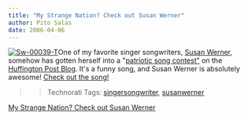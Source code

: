 ```yaml
---
title: "My Strange Nation? Check out Susan Werner"
author: Pito Salas
date: 2006-04-06
---
```



>>

>>
[![Sw-00039-T](https://i0.wp.com/s3.media.squarespace.com/production/1075723/12829350/weblogs/images/sw-00039-t.jpg?resize=100%2C94)](<http://www.susanwerner.com/index2.html>)One
of my favorite singer songwriters, [Susan
Werner](<http://www.susanwerner.com/index2.html>), somehow has gotten herself
into a "[patriotic song
contest"](<http://strangenation.cf.huffingtonpost.com/>) on the [Huffington
Post Blog](<http://www.huffingtonpost.com/>). It's a funny song, and Susan
Werner is absolutely awesome! [Check out the
song!](<http://strangenation.cf.huffingtonpost.com/>)

>>

>> Technorati Tags:
[singersongwriter](<http://www.technorati.com/tag/singersongwriter>),
[susanwerner](<http://www.technorati.com/tag/susanwerner>)


[My Strange Nation? Check out Susan Werner](None)
